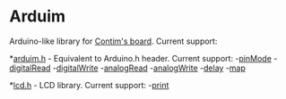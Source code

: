 # Arduim
Arduino-like library for [Contim's board](https://sites.google.com/a/contim.eng.br/sccs2012/material-pic/Manual%20KIT%20PIC18F4550.pdf?attredirects=0&d=1 "Manual.pdf").
Current support:

*[arduim.h](include/arduim.h "header file") - Equivalent to Arduino.h header. Current support:
 -[pinMode](src/arduim.c "source file")
 -[digitalRead](src/arduim.c "source file")
 -[digitalWrite](src/arduim.c "source file")
 -[analogRead](src/arduim.c "source file")
 -[analogWrite](src/arduim.c "source file")
 -[delay](src/arduim.c "source file")
 -[map](src/arduim.c "source file")
  
*[lcd.h](include/arduim.h "header file") - LCD library. Current support:
 -[print](src/lcd.c "source file")
